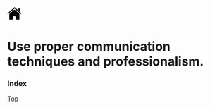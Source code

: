 [![Home](/img/home.jpg)](Readme.md)


# Use proper communication techniques and professionalism.
### Index 




[Top](#Index)
